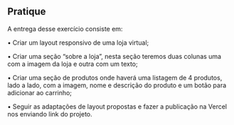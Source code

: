 ## Pratique

A entrega desse exercício consiste em:



• Criar um layout responsivo de uma loja virtual;

• Criar uma seção “sobre a loja”, nesta seção teremos duas colunas uma com a imagem da loja e outra com um texto;

• Criar uma seção de produtos onde haverá uma listagem de 4 produtos, lado a lado, com a imagem, nome e descrição do produto e um botão para adicionar ao carrinho;

• Seguir as adaptações de layout propostas e fazer a publicação na Vercel nos enviando link do projeto. 